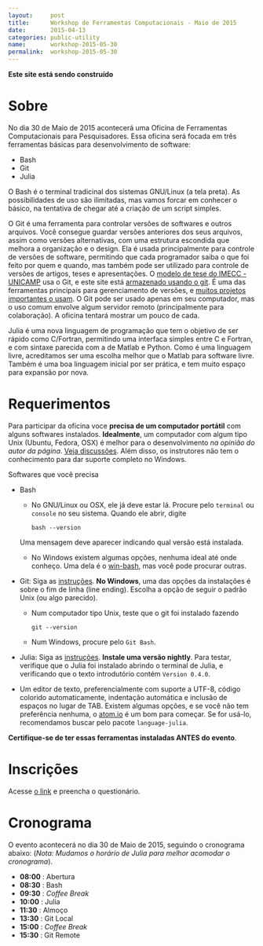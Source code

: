 ```yaml
---
layout:     post
title:      Workshop de Ferramentas Computacionais - Maio de 2015
date:       2015-04-13
categories: public-utility
name:       workshop-2015-05-30
permalink:  workshop-2015-05-30
---
```

**Este site está sendo construído**

# Sobre

No dia 30 de Maio de 2015 acontecerá uma Oficina de Ferramentas Computacionais
para Pesquisadores.
Essa oficina será focada em três ferramentas básicas para desenvolvimento de
software:

  - Bash
  - Git
  - Julia

O Bash é o terminal tradicinal dos sistemas GNU/Linux (a tela preta).
As possibilidades de uso são ilimitadas, mas vamos forcar em conhecer o básico,
na tentativa de chegar até a criação de um script simples.

O Git é uma ferramenta para controlar versões de softwares e outros arquivos.
Você consegue guardar versões anteriores dos seus arquivos, assim como versões
alternativas, com uma estrutura escondida que melhora a organização e o design.
Ela é usada principalmente para controle de versões de software, permitindo que
cada programador saiba o que foi feito por quem e quando, mas também pode ser
utilizado para controle de versões de artigos, teses e apresentações.
O [modelo de tese do IMECC - UNICAMP](https://github.com/lpoo/modelo_tese_imecc)
usa o Git, e este site está [armazenado usando o
git](https://github.com/abelsiqueira/abelsiqueira.github.io).
É uma das ferramentas principais para gerenciamento de versões, e [muitos
projetos importantes o usam](https://git.wiki.kernel.org/index.php/GitProjects).
O Git pode ser usado apenas em seu computador, mas o uso comum envolve algum
servidor remoto (principalmente para colaboração). A oficina tentará mostrar um
pouco de cada.

Julia é uma nova linguagem de programação que tem o objetivo de ser rápido como
C/Fortran, permitindo uma interfaca simples entre C e Fortran, e com sintaxe
parecida com a de Matlab e Python.
Como é uma linguagem livre, acreditamos ser uma escolha melhor que o Matlab para
software livre.
Também é uma boa linguagem inicial por ser prática, e tem muito espaço para
expansão por nova.

# Requerimentos

Para participar da oficina voce **precisa de um computador portátil**
com alguns softwares instalados.
**Idealmente**, um computador com algum tipo Unix (Ubuntu, Fedora, OSX) é melhor
para o desenvolvimento _na opinião do autor da página_.
[Veja
discussões](http://www.quora.com/Is-it-important-for-modern-programmers-to-know-use-Unix-Why).
Além disso, os instrutores não tem o conhecimento para dar suporte completo no
Windows.

Softwares que você precisa

  - Bash
    - No GNU/Linux ou OSX, ele já deve estar lá.
    Procure pelo `terminal` ou `console` no seu sistema. Quando ele abrir,
    digite

          bash --version

    Uma mensagem deve aparecer indicando qual versão está instalada.
    - No Windows existem algumas opções, nenhuma ideal até onde conheço.
    Uma dela é o [win-bash](http://win-bash.sourceforge.net/), mas você pode
    procurar outras.

  - Git: Siga as [instruções](http://git-scm.com/downloads). **No Windows**, uma
    das opções da instalações é sobre o fim de linha (line ending). Escolha
    a opção de seguir o padrão Unix (ou algo parecido).
    - Num computador tipo Unix, teste que o git foi instalado fazendo

          git --version

    - Num Windows, procure pelo `Git Bash`.

  - Julia: Siga as [instruções](http://julialang.org/downloads/).
    **Instale uma versão nightly**.
    Para testar, verifique que o Julia foi instalado abrindo o terminal de
    Julia, e verificando que o texto introdutório contém `Version 0.4.0`.

  - Um editor de texto, preferencialmente com suporte a UTF-8, código colorido
    automaticamente, indentação automática e inclusão de espaços no lugar de
    TAB. Existem algumas opções, e se você não tem preferência nenhuma, o
    [atom.io](https://atom.io/) é um bom para começar. Se for usá-lo,
    recomendamos buscar pelo pacote `language-julia`.

**Certifique-se de ter essas ferramentas instaladas ANTES do evento**.

# Inscrições

Acesse [o link](https://pt.surveymonkey.com/s/NZB3LDJ) e preencha o
questionário.

# Cronograma

O evento acontecerá no dia 30 de Maio de 2015, seguindo o cronograma abaixo:
(*Nota: Mudamos o horário de Julia para melhor acomodar o cronograma*).

  - **08:00** : Abertura
  - **08:30** : Bash
  - **09:30** : _Coffee Break_
  - **10:00** : Julia
  - **11:30** : Almoço
  - **13:30** : Git Local
  - **15:00** : _Coffee Break_
  - **15:30** : Git Remote
